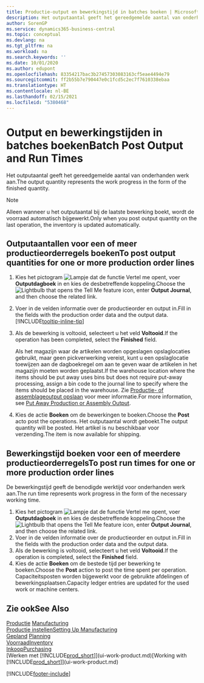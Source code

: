 ```yaml
---
title: Productie-output en bewerkingstijd in batches boeken | Microsoft Docs
description: Het outputaantal geeft het gereedgemelde aantal van onderhanden werk aan.
author: SorenGP
ms.service: dynamics365-business-central
ms.topic: conceptual
ms.devlang: na
ms.tgt_pltfrm: na
ms.workload: na
ms.search.keywords: ''
ms.date: 10/01/2020
ms.author: edupont
ms.openlocfilehash: 83354217bac3b27457303083163cf5eae4494e79
ms.sourcegitcommit: ff2b55b7e790447e0c1fcd5c2ec7f7610338ebaa
ms.translationtype: HT
ms.contentlocale: nl-BE
ms.lasthandoff: 02/15/2021
ms.locfileid: "5380468"
---
```

# <a name="batch-post-output-and-run-times"></a><span data-ttu-id="0d3ac-103">Output en bewerkingstijden in batches boeken</span><span class="sxs-lookup"><span data-stu-id="0d3ac-103">Batch Post Output and Run Times</span></span>
<span data-ttu-id="0d3ac-104">Het outputaantal geeft het gereedgemelde aantal van onderhanden werk aan.</span><span class="sxs-lookup"><span data-stu-id="0d3ac-104">The output quantity represents the work progress in the form of the finished quantity.</span></span>  

> [!NOTE]
> <span data-ttu-id="0d3ac-105">Alleen wanneer u het outputaantal bij de laatste bewerking boekt, wordt de voorraad automatisch bijgewerkt.</span><span class="sxs-lookup"><span data-stu-id="0d3ac-105">Only when you post output quantity on the last operation, the inventory is updated automatically.</span></span>  

## <a name="to-post-output-quantities-for-one-or-more-production-order-lines"></a><span data-ttu-id="0d3ac-106">Outputaantallen voor een of meer productieorderregels boeken</span><span class="sxs-lookup"><span data-stu-id="0d3ac-106">To post output quantities for one or more production order lines</span></span>
1. <span data-ttu-id="0d3ac-107">Kies het pictogram ![Lampje dat de functie Vertel me opent](media/ui-search/search_small.png "Vertel me wat u wilt doen"), voer **Outputdagboek** in en kies de desbetreffende koppeling.</span><span class="sxs-lookup"><span data-stu-id="0d3ac-107">Choose the ![Lightbulb that opens the Tell Me feature](media/ui-search/search_small.png "Tell me what you want to do") icon, enter **Output Journal**, and then choose the related link.</span></span>  
2. <span data-ttu-id="0d3ac-108">Voer in de velden informatie over de productieorder en output in.</span><span class="sxs-lookup"><span data-stu-id="0d3ac-108">Fill in the fields with the production order data and the output data.</span></span> [!INCLUDE[tooltip-inline-tip](includes/tooltip-inline-tip_md.md)]
3. <span data-ttu-id="0d3ac-109">Als de bewerking is voltooid, selecteert u het veld **Voltooid**.</span><span class="sxs-lookup"><span data-stu-id="0d3ac-109">If the operation has been completed, select the **Finished** field.</span></span>  

    <span data-ttu-id="0d3ac-110">Als het magazijn waar de artikelen worden opgeslagen opslaglocaties gebruikt, maar geen pickverwerking vereist, kunt u  een opslaglocatie toewijzen aan de dagboekregel om aan te geven waar de artikelen in het magazijn moeten worden geplaatst.</span><span class="sxs-lookup"><span data-stu-id="0d3ac-110">If the warehouse location where the items should be put away uses bins but does not require put-away processing,  assign a bin code to the journal line to specify where the items should be placed in the warehouse.</span></span> <span data-ttu-id="0d3ac-111">Zie [Productie- of assemblageoutput opslaan](warehouse-how-to-put-away-production-output.md) voor meer informatie.</span><span class="sxs-lookup"><span data-stu-id="0d3ac-111">For more information, see [Put Away Production or Assembly Output](warehouse-how-to-put-away-production-output.md).</span></span>  

4. <span data-ttu-id="0d3ac-112">Kies de actie **Boeken** om de bewerkingen te boeken.</span><span class="sxs-lookup"><span data-stu-id="0d3ac-112">Choose the **Post** acto post the operations.</span></span> <span data-ttu-id="0d3ac-113">Het outputaantal wordt geboekt.</span><span class="sxs-lookup"><span data-stu-id="0d3ac-113">The output quantity will be posted.</span></span> <span data-ttu-id="0d3ac-114">Het artikel is nu beschikbaar voor verzending.</span><span class="sxs-lookup"><span data-stu-id="0d3ac-114">The item is now available for shipping.</span></span>  

## <a name="to-post-run-times-for-one-or-more-production-order-lines"></a><span data-ttu-id="0d3ac-115">Bewerkingstijd boeken voor een of meerdere productieorderregels</span><span class="sxs-lookup"><span data-stu-id="0d3ac-115">To post run times for one or more production order lines</span></span>
<span data-ttu-id="0d3ac-116">De bewerkingstijd geeft de benodigde werktijd voor onderhanden werk aan.</span><span class="sxs-lookup"><span data-stu-id="0d3ac-116">The run time represents work progress in the form of the necessary working time.</span></span>    

1.  <span data-ttu-id="0d3ac-117">Kies het pictogram ![Lampje dat de functie Vertel me opent](media/ui-search/search_small.png "Vertel me wat u wilt doen"), voer **Outputdagboek** in en kies de desbetreffende koppeling.</span><span class="sxs-lookup"><span data-stu-id="0d3ac-117">Choose the ![Lightbulb that opens the Tell Me feature](media/ui-search/search_small.png "Tell me what you want to do") icon, enter **Output Journal**, and then choose the related link.</span></span>  
2. <span data-ttu-id="0d3ac-118">Voer in de velden informatie over de productieorder en output in.</span><span class="sxs-lookup"><span data-stu-id="0d3ac-118">Fill in the fields with the production order data and the output data.</span></span>  
3.  <span data-ttu-id="0d3ac-119">Als de bewerking is voltooid, selecteert u het veld **Voltooid**.</span><span class="sxs-lookup"><span data-stu-id="0d3ac-119">If the operation is completed, select the **Finished** field.</span></span>  
4. <span data-ttu-id="0d3ac-120">Kies de actie **Boeken** om de bestede tijd per bewerking te boeken.</span><span class="sxs-lookup"><span data-stu-id="0d3ac-120">Choose the **Post** action to post the time spent per operation.</span></span> <span data-ttu-id="0d3ac-121">Capaciteitsposten worden bijgewerkt voor de gebruikte afdelingen of bewerkingsplaatsen.</span><span class="sxs-lookup"><span data-stu-id="0d3ac-121">Capacity ledger entries are updated for the used work or machine centers.</span></span>

## <a name="see-also"></a><span data-ttu-id="0d3ac-122">Zie ook</span><span class="sxs-lookup"><span data-stu-id="0d3ac-122">See Also</span></span>  
<span data-ttu-id="0d3ac-123">[Productie](production-manage-manufacturing.md)  </span><span class="sxs-lookup"><span data-stu-id="0d3ac-123">[Manufacturing](production-manage-manufacturing.md)  </span></span>  
[<span data-ttu-id="0d3ac-124">Productie instellen</span><span class="sxs-lookup"><span data-stu-id="0d3ac-124">Setting Up Manufacturing</span></span>](production-configure-production-processes.md)  
<span data-ttu-id="0d3ac-125">[Gepland](production-planning.md)    </span><span class="sxs-lookup"><span data-stu-id="0d3ac-125">[Planning](production-planning.md)    </span></span>  
[<span data-ttu-id="0d3ac-126">Voorraad</span><span class="sxs-lookup"><span data-stu-id="0d3ac-126">Inventory</span></span>](inventory-manage-inventory.md)  
[<span data-ttu-id="0d3ac-127">Inkoop</span><span class="sxs-lookup"><span data-stu-id="0d3ac-127">Purchasing</span></span>](purchasing-manage-purchasing.md)  
<span data-ttu-id="0d3ac-128">[Werken met [!INCLUDE[prod_short](includes/prod_short.md)]](ui-work-product.md)</span><span class="sxs-lookup"><span data-stu-id="0d3ac-128">[Working with [!INCLUDE[prod_short](includes/prod_short.md)]](ui-work-product.md)</span></span>


[!INCLUDE[footer-include](includes/footer-banner.md)]